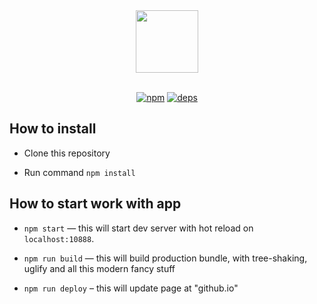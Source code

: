 <div align="center">
  <a href="https://github.com/VKCOM">
    <img width="100" height="100" src="https://avatars3.githubusercontent.com/u/1478241?s=200&v=4">
  </a>
  <br>
  <br>

  [![npm][npm]][npm-url]
  [![deps][deps]][deps-url]

</div>

## How to install

* Clone this repository

* Run command `npm install`

## How to start work with app

*  `npm start` — this will start dev server with hot reload on `localhost:10888`.

* `npm run build` — this will build production bundle, with tree-shaking, uglify and all this modern fancy stuff

* `npm run deploy` – this will update page at "github.io" 

[npm]: https://img.shields.io/npm/v/@vkontakte/create-vk-mini-app.svg
[npm-url]: https://npmjs.com/package/@vkontakte/create-vk-mini-app

[deps]: https://img.shields.io/david/vkcom/create-vk-mini-app.svg
[deps-url]: https://david-dm.org/vkcom/create-vk-mini-app